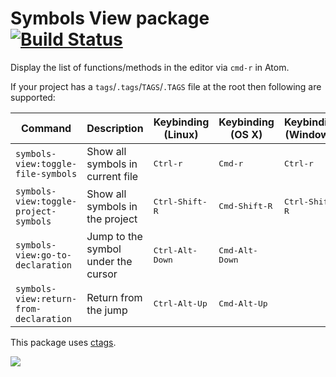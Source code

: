 # Symbols View package [![Build Status](https://travis-ci.org/atom/symbols-view.svg?branch=master)](https://travis-ci.org/atom/symbols-view)

Display the list of functions/methods in the editor via `cmd-r` in Atom.

If your project has a `tags`/`.tags`/`TAGS`/`.TAGS` file at the root then
following are supported:

|Command|Description|Keybinding (Linux)|Keybinding (OS X)|Keybinding (Windows)|
|-------|-----------|------------------|-----------------|--------------------|
|`symbols-view:toggle-file-symbols`|Show all symbols in current file|<kbd>Ctrl-r</kbd>|<kbd>Cmd-r</kbd>|<kbd>Ctrl-r</kbd>|
|`symbols-view:toggle-project-symbols`|Show all symbols in the project|<kbd>Ctrl-Shift-R</kbd>|<kbd>Cmd-Shift-R</kbd>|<kbd>Ctrl-Shift-R</kbd>|
|`symbols-view:go-to-declaration`|Jump to the symbol under the cursor|<kbd>Ctrl-Alt-Down</kbd>|<kbd>Cmd-Alt-Down</kbd>||
|`symbols-view:return-from-declaration`|Return from the jump|<kbd>Ctrl-Alt-Up</kbd>|<kbd>Cmd-Alt-Up</kbd>||

This package uses [ctags](http://ctags.sourceforge.net).

![](https://f.cloud.github.com/assets/671378/2241860/30ef0b2e-9ce8-11e3-86e2-2c17c0885fa4.png)
